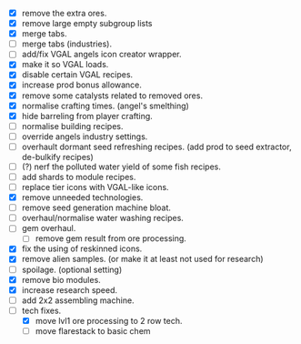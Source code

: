 -   [x] remove the extra ores.
-   [x] remove large empty subgroup lists
-   [x] merge tabs.
-   [ ] merge tabs (industries).
-   [ ] add/fix VGAL angels icon creator wrapper.
-   [x] make it so VGAL loads.
-   [x] disable certain VGAL recipes.
-   [x] increase prod bonus allowance.
-   [x] remove some catalysts related to removed ores.
-   [x] normalise crafting times. (angel's smelthing)
-   [x] hide barreling from player crafting.
-   [ ] normalise building recipes.
-   [ ] override angels industry settings.
-   [ ] overhault dormant seed refreshing recipes. (add prod to seed extractor, de-bulkify recipes)
-   [ ] (?) nerf the polluted water yield of some fish recipes.
-   [ ] add shards to module recipes.
-   [ ] replace tier icons with VGAL-like icons.
-   [x] remove unneeded technologies.
-   [ ] remove seed generation machine bloat.
-   [ ] overhaul/normalise water washing recipes.
-   [ ] gem overhaul.
    -   [ ] remove gem result from ore processing.
-   [x] fix the using of reskinned icons.
-   [x] remove alien samples. (or make it at least not used for research)
-   [ ] spoilage. (optional setting)
-   [x] remove bio modules.
-   [x] increase research speed.
-   [ ] add 2x2 assembling machine.
-   [ ] tech fixes.
    -   [x] move lvl1 ore processing to 2 row tech.
    -   [ ] move flarestack to basic chem
